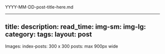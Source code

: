 YYYY-MM-DD-post-title-here.md

---
title:
description:
read_time:
img-sm:
img-lg:
category:
tags:
layout: post
---

Images:
index-posts: 300 x 300
posts: max 900px wide
